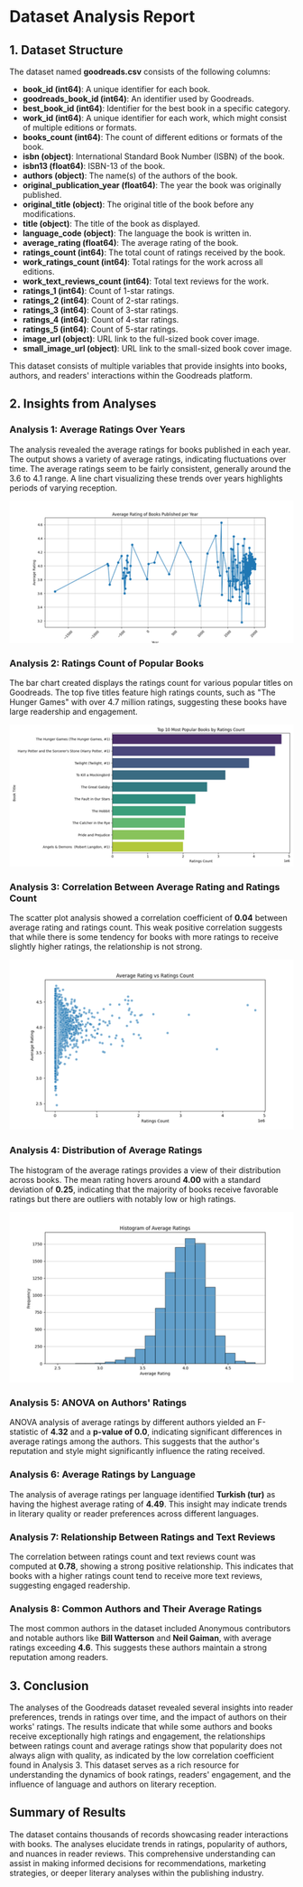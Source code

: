 # Dataset Analysis Report

## 1. Dataset Structure

The dataset named **goodreads.csv** consists of the following columns:

- **book_id (int64)**: A unique identifier for each book.
- **goodreads_book_id (int64)**: An identifier used by Goodreads.
- **best_book_id (int64)**: Identifier for the best book in a specific category.
- **work_id (int64)**: A unique identifier for each work, which might consist of multiple editions or formats.
- **books_count (int64)**: The count of different editions or formats of the book.
- **isbn (object)**: International Standard Book Number (ISBN) of the book.
- **isbn13 (float64)**: ISBN-13 of the book.
- **authors (object)**: The name(s) of the authors of the book.
- **original_publication_year (float64)**: The year the book was originally published.
- **original_title (object)**: The original title of the book before any modifications.
- **title (object)**: The title of the book as displayed.
- **language_code (object)**: The language the book is written in.
- **average_rating (float64)**: The average rating of the book.
- **ratings_count (int64)**: The total count of ratings received by the book.
- **work_ratings_count (int64)**: Total ratings for the work across all editions.
- **work_text_reviews_count (int64)**: Total text reviews for the work.
- **ratings_1 (int64)**: Count of 1-star ratings.
- **ratings_2 (int64)**: Count of 2-star ratings.
- **ratings_3 (int64)**: Count of 3-star ratings.
- **ratings_4 (int64)**: Count of 4-star ratings.
- **ratings_5 (int64)**: Count of 5-star ratings.
- **image_url (object)**: URL link to the full-sized book cover image.
- **small_image_url (object)**: URL link to the small-sized book cover image.

This dataset consists of multiple variables that provide insights into books, authors, and readers' interactions within the Goodreads platform.

## 2. Insights from Analyses

### Analysis 1: Average Ratings Over Years
The analysis revealed the average ratings for books published in each year. The output shows a variety of average ratings, indicating fluctuations over time. The average ratings seem to be fairly consistent, generally around the 3.6 to 4.1 range. A line chart visualizing these trends over years highlights periods of varying reception.

![Average Ratings per Year](average_ratings_per_year.png)

### Analysis 2: Ratings Count of Popular Books
The bar chart created displays the ratings count for various popular titles on Goodreads. The top five titles feature high ratings counts, such as "The Hunger Games" with over 4.7 million ratings, suggesting these books have large readership and engagement.

![Popular Books Ratings Count](popular_books_ratings_count.png)

### Analysis 3: Correlation Between Average Rating and Ratings Count
The scatter plot analysis showed a correlation coefficient of **0.04** between average rating and ratings count. This weak positive correlation suggests that while there is some tendency for books with more ratings to receive slightly higher ratings, the relationship is not strong.

![Average Rating vs Ratings Count](average_rating_vs_ratings_count.png)

### Analysis 4: Distribution of Average Ratings
The histogram of the average ratings provides a view of their distribution across books. The mean rating hovers around **4.00** with a standard deviation of **0.25**, indicating that the majority of books receive favorable ratings but there are outliers with notably low or high ratings.

![Average Ratings Histogram](average_ratings_histogram.png)

### Analysis 5: ANOVA on Authors' Ratings
ANOVA analysis of average ratings by different authors yielded an F-statistic of **4.32** and a **p-value of 0.0**, indicating significant differences in average ratings among the authors. This suggests that the author's reputation and style might significantly influence the rating received.

### Analysis 6: Average Ratings by Language
The analysis of average ratings per language identified **Turkish (tur)** as having the highest average rating of **4.49**. This insight may indicate trends in literary quality or reader preferences across different languages.

### Analysis 7: Relationship Between Ratings and Text Reviews
The correlation between ratings count and text reviews count was computed at **0.78**, showing a strong positive relationship. This indicates that books with a higher ratings count tend to receive more text reviews, suggesting engaged readership.

### Analysis 8: Common Authors and Their Average Ratings
The most common authors in the dataset included Anonymous contributors and notable authors like **Bill Watterson** and **Neil Gaiman**, with average ratings exceeding **4.6**. This suggests these authors maintain a strong reputation among readers.

## 3. Conclusion
The analyses of the Goodreads dataset revealed several insights into reader preferences, trends in ratings over time, and the impact of authors on their works' ratings. The results indicate that while some authors and books receive exceptionally high ratings and engagement, the relationships between ratings count and average ratings show that popularity does not always align with quality, as indicated by the low correlation coefficient found in Analysis 3. This dataset serves as a rich resource for understanding the dynamics of book ratings, readers' engagement, and the influence of language and authors on literary reception.

## Summary of Results
The dataset contains thousands of records showcasing reader interactions with books. The analyses elucidate trends in ratings, popularity of authors, and nuances in reader reviews. This comprehensive understanding can assist in making informed decisions for recommendations, marketing strategies, or deeper literary analyses within the publishing industry.